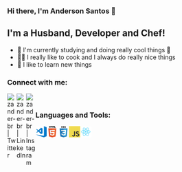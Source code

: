 ### Hi there, I'm Anderson Santos 👋

## I'm a Husband, Developer and Chef!

- 🌱  I'm currently studying and doing really cool things 🤣
- 👨‍🍳 I really like to cook and I always do really nice things
- 🔭  I like to learn new things

### Connect with me:

[<img align="left" alt="zander-br | Twitter" width="22px" src="https://cdn.jsdelivr.net/npm/simple-icons@v3/icons/twitter.svg" />][twitter]
[<img align="left" alt="zander-br | LinkedIn" width="22px" src="https://cdn.jsdelivr.net/npm/simple-icons@v3/icons/linkedin.svg" />][linkedin]
[<img align="left" alt="zander-br | Instagram" width="22px" src="https://cdn.jsdelivr.net/npm/simple-icons@v3/icons/instagram.svg" />][instagram]

<br />

### Languages and Tools:

[<img align="left" alt="Visual Studio Code" width="26px" src="https://raw.githubusercontent.com/github/explore/80688e429a7d4ef2fca1e82350fe8e3517d3494d/topics/visual-studio-code/visual-studio-code.png" />][vscode]
[<img align="left" alt="HTML5" width="26px" src="https://raw.githubusercontent.com/github/explore/80688e429a7d4ef2fca1e82350fe8e3517d3494d/topics/html/html.png" />][html]
[<img align="left" alt="CSS3" width="26px" src="https://raw.githubusercontent.com/github/explore/80688e429a7d4ef2fca1e82350fe8e3517d3494d/topics/css/css.png" />][css]
[<img align="left" alt="JavaScript" width="26px" src="https://raw.githubusercontent.com/github/explore/80688e429a7d4ef2fca1e82350fe8e3517d3494d/topics/javascript/javascript.png" />][js]
[<img align="left" alt="React" width="26px" src="https://raw.githubusercontent.com/github/explore/80688e429a7d4ef2fca1e82350fe8e3517d3494d/topics/react/react.png" />][react]

[twitter]: https://twitter.com/zander_br
[instagram]: https://www.instagram.com/zander.br
[linkedin]: https://www.linkedin.com/in/zander-br
[vscode]: https://code.visualstudio.com
[html]: https://developer.mozilla.org/en-US/docs/Web/Guide/HTML/HTML5
[css]: https://developer.mozilla.org/en-US/docs/Archive/CSS3
[js]: https://developer.mozilla.org/en-US/docs/Learn/JavaScript
[react]: https://reactjs.org
